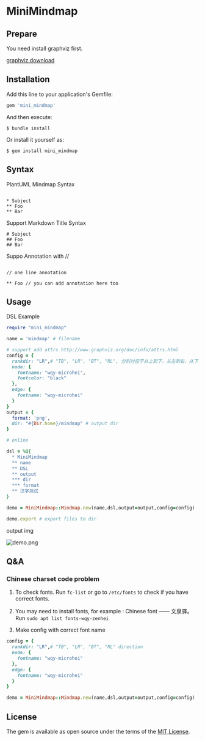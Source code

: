 # MiniMindmap

## Prepare

You need install graphviz first.

[graphviz download](http://www.graphviz.org/download/)

## Installation

Add this line to your application's Gemfile:

```ruby
gem 'mini_mindmap'
```

And then execute:

    $ bundle install

Or install it yourself as:

    $ gem install mini_mindmap

## Syntax

PlantUML Mindmap Syntax

```

* Subject
** Foo
** Bar

```

Support Markdown Title Syntax

```
# Subject
## Foo
## Bar

```

Suppo Annotation with //

```

// one line annotation

** Foo // you can add annotation here too

```

## Usage

DSL Example

```ruby
require "mini_mindmap"

name = 'mindmap' # filename

# support add attrs http://www.graphviz.org/doc/info/attrs.html
config = {
  rankdir: "LR",# "TB", "LR", "BT", "RL", 分别对应于从上到下，从左到右，从下到上和从右到左绘制的有向图
  node: {
    fontname: "wqy-microhei",
    fontcolor: "black"
  },
  edge: {
    fontname: "wqy-microhei"
  }
}
output = {
  format: 'png',
  dir: "#{Dir.home}/mindmap" # output dir
}

# online

dsl = %Q{
  * MiniMindmap
  ** name
  ** DSL
  ** output
  *** dir
  *** format
  ** 汉字测试
}

demo = MiniMindmap::Mindmap.new(name,dsl,output=output,config=config)

demo.export # export files to dir

```
output img

![demo.png](https://wx2.sbimg.cn/2020/07/16/CiWr6.png)

## Q&A

### Chinese charset code problem

1. To check fonts. Run `fc-list` or go to `/etc/fonts` to check if you have correct fonts.

2. You may need to install fonts, for example : Chinese font —— 文泉驿。 Run `sudo apt list fonts-wqy-zenhei`
3. Make config with correct font name

> 
```ruby
config = {
  rankdir: "LR",# "TB", "LR", "BT", "RL" direction
  node: {
    fontname: "wqy-microhei"
  },
  edge: {
    fontname: "wqy-microhei"
  }
}

demo = MiniMindmap::Mindmap.new(name,dsl,output=output,config=config)

```
## License

The gem is available as open source under the terms of the [MIT License](https://opensource.org/licenses/MIT).
